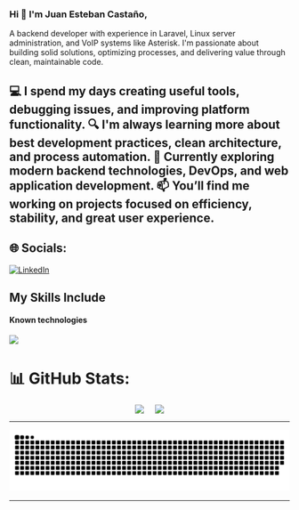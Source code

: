 

### Hi 👋 I'm Juan Esteban Castaño,

A backend developer with experience in Laravel, Linux server administration, and VoIP systems like Asterisk. I'm passionate about building solid solutions, optimizing processes, and delivering value through clean, maintainable code.

💻 I spend my days creating useful tools, debugging issues, and improving platform functionality.
🔍 I'm always learning more about best development practices, clean architecture, and process automation.
🌱 Currently exploring modern backend technologies, DevOps, and web application development.
📫 You’ll find me working on projects focused on efficiency, stability, and great user experience.
---
## 🌐 Socials:
 [![LinkedIn](https://img.shields.io/badge/LinkedIn-%230077B5.svg?logo=linkedin&logoColor=white)](https://www.linkedin.com/in/juan-castaño-a52235217) 

## My Skills Include

<h4> Known technologies </h4>
<span> 
  <img src="https://skillicons.dev/icons?i=js,html,css,cpp,php,py,laravel,bootstrap,postgres,mysql,vscode,androidstudio,docker,linux,git,postman)](https://skillicons.dev">
 
</span>



# 📊 GitHub Stats:
<div style="display: flex; justify-content: center; align-items: center; gap: 20px; flex-wrap: wrap; margin: 10px, 20px;">
  <img src="https://github-readme-stats.vercel.app/api?username=JuanEstebanCastano&theme=dark&hide_border=false&include_all_commits=false&count_private=false" />
  <img src="https://github-readme-stats.vercel.app/api/top-langs/?username=JuanEstebanCastano&theme=dark&hide_border=false&include_all_commits=false&count_private=false&layout=compact" />
</div>

---
<p align="center">
  <img  src="https://raw.githubusercontent.com/Elanza-48/Elanza-48/main/resources/img/github-contribution-grid-snake.svg"
    alt="example" />
</p>

---



